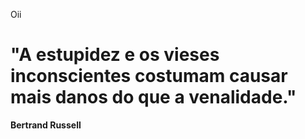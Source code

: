 Oii


# "A estupidez e os vieses inconscientes costumam causar mais danos do que a venalidade."

**Bertrand Russell**
